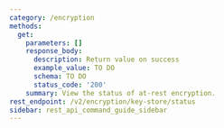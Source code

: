 ```yaml
---
category: /encryption
methods:
  get:
    parameters: []
    response_body:
      description: Return value on success
      example_value: TO DO
      schema: TO DO
      status_code: '200'
    summary: View the status of at-rest encryption.
rest_endpoint: /v2/encryption/key-store/status
sidebar: rest_api_command_guide_sidebar
---
```


